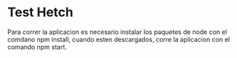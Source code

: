 # Test Hetch

Para correr la aplicacion es necesario instalar los paquetes de node con el comdano npm install, cuando esten descargados, corre la aplicacion con el comando npm start.
